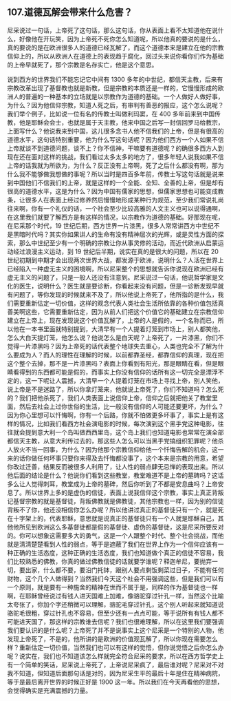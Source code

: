 ## 107.道德瓦解会带来什么危害？
尼采说过一句话，上帝死了这句话，那么这句话，你从表面上看不太知道他在说什么，好像他在开玩笑，因为上帝死不死你怎么知道呢，所以他真的要说的是什么，真的要说的是在欧洲很多人的道德已经瓦解了，而这个道德本来是建立在他的宗教信仰上的，所以从欧洲人在道德上的表现趋于腐化，回过头来说你看你们作为基础的上帝早就死了，那个宗教是名存实亡，他是这个意思。


说到西方的世界我们不能忘记它中间有 1300 多年的中世纪，都信天主教，后来有宗教改革出现了基督教也就是新教，但是宗教的本质还是一样的，它慢慢形成的欧洲人的普遍的一种基本的立场就是以宗教作为道德的基础。一个人做好人做好事，为什么？因为他信仰宗教，知道人死之后，有审判有善恶的报应，这个怎么说呢？我们举个例子，比如说一位有名的传教士叫做利玛窦，在 400 多年前来到中国传教，他是耶稣会会士，也就是属于天主教，他来中国之后写一封信回罗马给教宗，上面写什么？他说我来到中国，这儿很多念书人他不信我们的上帝，但是有很高的道德水平，这句话特别重要，他为什么写这句话呢？因为他们西方一个人如果不信上帝就谈不到道德问题，谈不上？你不信神，干嘛要有道德呢？的确很多西方人到现在还在面对这样的挑战，我们看过太多太多的地方了，很多年轻人说我如果不信上帝的话我就为所欲为，为什么？反正没有上帝啊，死了之后什么都没有啊，那为什么我不能够做我想做的事呢？所以当时是四百多年前，传教士写这句话就是说来到中国他们不信我们的上帝，就是这样的一个全能、全知、全善的上帝，但是却有很高的道德水平，这是为什么？因为中国有儒家的思想，但儒家思想也可能变成教条，让很多人在表面上经过修养然后慢慢地形成某种行为规范，至少我们常说礼尚往来啊，你有一个礼仪的话，一个社会至少比较高雅的人文主义也可以说得通啊，在这里我们就要了解西方是有这样的情况，以宗教作为道德的基础。好那现在呢，在尼采那个时代，19 世纪后期，西方世界一片漆黑，很多人常常讲西方中世纪不是黑暗时代吗？其实你如果讲人的生命有没有精神层次的光辉，或是灵性方面的探索，那么中世纪至少有一个明确的宗教让你从事灵修的活动，而近代欧洲从启蒙运动经过浪漫主义运动，到 19 世纪后半期，说实在真的是很大的问题，所以在 20 世纪初期到中期才会出现两次世界大战，都发源于欧洲，说明什么？人活在世界上已经陷入一种虚无主义的困境啊，所以尼采整个的思想就告诉你说现在欧洲已经有虚无主义的问题了，只是一般人还没有注意到。尼采说过一句话，他说哲学家是文化的医生，说明什么？医生就是要诊断，你看起来没有问题，但是一诊断发现早就有问题了，等你发现的时候就来不及了，所以他说上帝死了，他所指的是什么，我们需要重新估定一切价值，这样的观念代表人类社会生活所依靠的各种价值包括真善美啊这些，它需要重新估定，因为从前人们把这个价值它的基础建立在宗教信仰建立在上帝上，现在发现说这个价值瓦解了，上帝的人是假的，一个名称而已，所以他在一本书里面就特别提到，大清早有一个人提着灯笼到市场上，别人都笑他，怎么大白天提灯笼，他怎么说？他说怎么是白天呢？上帝死了，一片漆黑，你们不觉得一片漆黑吗？因为上帝死的话代表整个地球失去重心，人类也完全不了解为什么要成为人？而人的理性在理解的时候，以前都靠圣经，都靠信仰的真理，现在把这个整个去掉，那不是一片漆黑吗？表面上你看到有阳光，那是眼睛在看，但是眼睛看得到的东西都可能是假的，而事实上你没有信仰的话所有这一切完全是漂浮不定的，这一下呢让人震撼，大清早一个人提着灯笼在市场上寻找上帝，别人笑他，说上帝是不是迷路了，所以你拿灯笼来，他就说上帝死了，你们不知道吗？怎么死的？我们把他杀死了，我们人类表面上说信仰上帝，信仰之后就把他关了教堂里面，然后去社会上过你世俗的生活，比一般没有信仰的人可能还要更坏，为什么？因为你心里想可以忏悔啊，你有一个后路，你就不怕做更多坏事了，事实上是有这样的情况，比如我们看西方社会演电影的时候，每次演到这个黑手党这种电影，往往就会提到意大利一个岛叫做西西里岛，这个岛上我们也知道电影也常常在演全部都信天主教，从意大利传过去的，那这些人怎么可以当黑手党搞组织犯罪呢？他杀人放火不当一回事，为什么？因为他那个宗教信仰给他一个忏悔告解的机会，这一来的话你做任何坏事只要你来得及去忏悔都没事了，这个本来是宗教的用意，希望你改过迁善，结果反而被很多人利用了，让人性的弱点肆无忌惮的表现出来。所以他后面的结论是什么？他说你们看到这些教堂，教堂难道不是上帝的墓碑吗？这话多么让人觉得刺耳，教堂成为上帝的墓碑，然后你听到了不都是安息曲吗？上帝安息了。所以世界上多的是虚伪的信徒，表面上说我信仰这个宗教，事实上真正背叛记基督宗教的就是基督徒，背叛佛教就是佛教徒，其他宗教也一样，因为别的信徒背叛不了你，他还没相信你怎么办呢？所以他讲过真正的基督徒只有一个，就是死在十字架上的，代表耶稣，意思就是说真正的基督徒只有一个人就是耶稣自己，其他他所见到欧洲这么多基督徒都是假的基督徒、虚伪的基督徒，这是尼采所要反对的。你可以想象这需要多大的勇气，这是一个人跟整个时代、整个社会挑战，而他就是清清楚楚看到人性的弱点，等于是遮蔽了我们在世界上作为一个信仰应该有一种正确的生活态度，这种正确的生活态度，我们也知道做个真正的信徒不容易，我们比较熟悉的佛教，你真的做过佛教信徒的话就要学谁呢？释迦牟尼，要抛弃一切，要出家，什么都不要，要沿门托钵，跟别人要点剩饭剩菜过日子，不能有任何财物，这个几个人做得到？当然我们今天这个社会不用强调这些，但是我们可以有一个原则，就是要有一种施舍的精神在世而不属于是，同样的作为基督徒也一样啊，在耶稣曾经说过有钱人进天国难上加难，像骆驼穿过针孔一样，当然这个比喻太夸张了，你加个字还稍微可以理解，骆驼毛穿过针孔，这个别人听起来就知道说骆驼毛很粗，穿过针孔也不容易，但至少还有一点点可能，等于说所有有钱人都不可能进天国了，那这样的宗教谁去信呢？我们也很难理解，所以在这里我们要强调我们要认识的是什么呢？上帝死了并不是说事实上这个尼采是一个特别的人物，他发现上帝死了，不是的，他所讲的是欧洲的价值观瓦解了，所以你现在需要怎么样？重新估定一切价值，当然我们也可以有这样的觉悟，但你说觉悟之后你怎么办呢？说实在，我们也不知道该怎么样就完全符合尼采的要求，所以在西方哲学史上有一个简单的笑话，尼采说上帝死了，上帝说尼采疯了，最后谁对呢？尼采对不对我不知道，但知道后面那句话是对的，因为尼采生平的最后十年是住在精神病院，等于是最后离开世界的时候正好是 1900 这一年。所以我们在今天再看他的思想，会觉得确实是充满震撼的力量。

